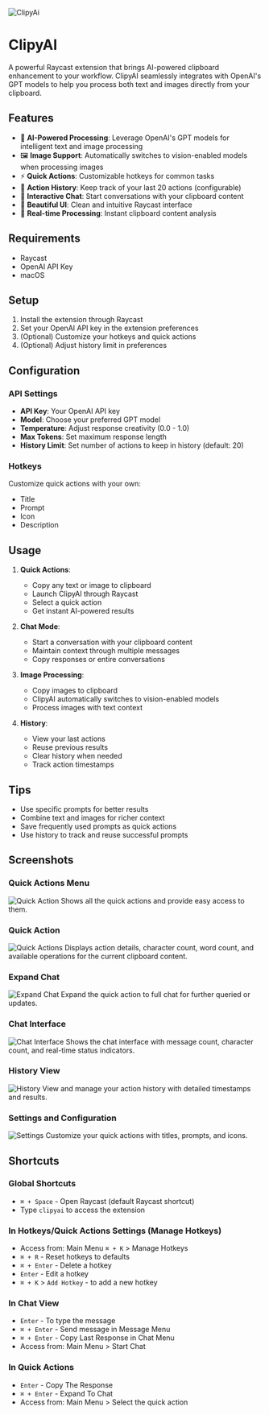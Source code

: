 ![ClipyAi](./metadata//ClipyAi.png)

# ClipyAI

A powerful Raycast extension that brings AI-powered clipboard enhancement to your workflow. ClipyAI seamlessly integrates with OpenAI's GPT models to help you process both text and images directly from your clipboard.

## Features

- 🤖 **AI-Powered Processing**: Leverage OpenAI's GPT models for intelligent text and image processing
- 🖼️ **Image Support**: Automatically switches to vision-enabled models when processing images
- ⚡ **Quick Actions**: Customizable hotkeys for common tasks
- 📝 **Action History**: Keep track of your last 20 actions (configurable)
- 💬 **Interactive Chat**: Start conversations with your clipboard content
- 🎨 **Beautiful UI**: Clean and intuitive Raycast interface
- 🔄 **Real-time Processing**: Instant clipboard content analysis

## Requirements

- Raycast
- OpenAI API Key
- macOS

## Setup

1. Install the extension through Raycast
2. Set your OpenAI API key in the extension preferences
3. (Optional) Customize your hotkeys and quick actions
4. (Optional) Adjust history limit in preferences

## Configuration

### API Settings

- **API Key**: Your OpenAI API key
- **Model**: Choose your preferred GPT model
- **Temperature**: Adjust response creativity (0.0 - 1.0)
- **Max Tokens**: Set maximum response length
- **History Limit**: Set number of actions to keep in history (default: 20)

### Hotkeys

Customize quick actions with your own:

- Title
- Prompt
- Icon
- Description

## Usage

1. **Quick Actions**:

   - Copy any text or image to clipboard
   - Launch ClipyAI through Raycast
   - Select a quick action
   - Get instant AI-powered results

2. **Chat Mode**:

   - Start a conversation with your clipboard content
   - Maintain context through multiple messages
   - Copy responses or entire conversations

3. **Image Processing**:

   - Copy images to clipboard
   - ClipyAI automatically switches to vision-enabled models
   - Process images with text context

4. **History**:
   - View your last actions
   - Reuse previous results
   - Clear history when needed
   - Track action timestamps

## Tips

- Use specific prompts for better results
- Combine text and images for richer context
- Save frequently used prompts as quick actions
- Use history to track and reuse successful prompts

## Screenshots

### Quick Actions Menu
![Quick Action](./metadata/Quick%20Actions%20Menu.png)
Shows all the quick actions and provide easy access to them.

### Quick Action
![Quick Actions](./metadata/Quick%20Action.png)
Displays action details, character count, word count, and available operations for the current clipboard content.

### Expand Chat
![Expand Chat](./metadata/Expand%20Chat.png)
Expand the quick action to full chat for further queried or updates.

### Chat Interface
![Chat Interface](./metadata/Chat.png)
Shows the chat interface with message count, character count, and real-time status indicators. 

### History View
![History](./metadata/History.png)
View and manage your action history with detailed timestamps and results.

### Settings and Configuration
![Settings](./metadata/Quick%20Actions%20Settings.png)
Customize your quick actions with titles, prompts, and icons.

## Shortcuts

### Global Shortcuts
- `⌘ + Space` - Open Raycast (default Raycast shortcut)
- Type `clipyai` to access the extension

### In Hotkeys/Quick Actions Settings (Manage Hotkeys)
- Access from: Main Menu `⌘ + K` > Manage Hotkeys
- `⌘ + R` - Reset hotkeys to defaults
- `⌘ + Enter` - Delete a hotkey
- `Enter` - Edit a hotkey
- `⌘ + K` > `Add Hotkey` - to add a new hotkey

### In Chat View
- `Enter` - To type the message
- `⌘ + Enter` - Send message in Message Menu
- `⌘ + Enter` - Copy Last Response in Chat Menu
- Access from: Main Menu > Start Chat

### In Quick Actions
- `Enter` - Copy The Response
- `⌘ + Enter` - Expand To Chat
- Access from: Main Menu > Select the quick action